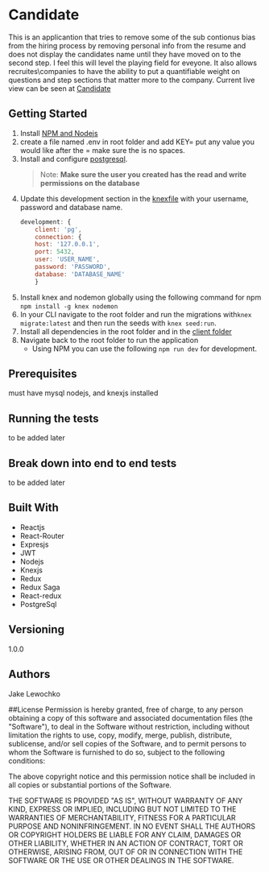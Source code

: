 # **Candidate**
This is an applicantion that tries to remove some of the sub contionus bias from the hiring process by removing personal info from the resume and does not display the candidates name until they have moved on to the second step. I feel this will level the playing field for eveyone. It also allows recruites\companies to have the ability to put a quantifiable weight on questions and step sections that matter more to the company. Current live view can be seen at [Candidate](https://candidate-application.herokuapp.com/)

## Getting Started

1. Install [NPM and Nodejs](https://www.npmjs.com/get-npm) 
2. create a file named .env in root folder and add KEY= put any value you would like after the = make sure the is no spaces.
3. Install and configure [postgresql](https://www.postgresql.org/download). 
    > Note: **Make sure the user you created has the read and write permissions on the database**
4. Update this development section in the [knexfile](./knexfile.js) with your username, password and database name.
    ```js
    development: {
        client: 'pg',
        connection: {
        host: '127.0.0.1',
        port: 5432,
        user: 'USER_NAME',
        password: 'PASSWORD',
        database: 'DATABASE_NAME'
        }
    ```
5. Install knex and nodemon globally using the following command for npm ```npm install -g knex nodemon```
6. In your CLI navigate to the root folder and run the migrations with```knex migrate:latest``` and then run the seeds with ```knex seed:run```. 
7. Install all dependencies in the root folder and in the [client folder](./client)
8. Navigate back to the root folder to run the application
    - Using NPM you can use the following ```npm run dev``` for development.


## Prerequisites
must have mysql nodejs, and knexjs installed

## Running the tests
to be added later

## Break down into end to end tests
to be added later



## Built With
- Reactjs
- React-Router
- Expresjs
- JWT
- Nodejs
- Knexjs
- Redux
- Redux Saga
- React-redux
- PostgreSql

## Versioning
1.0.0

## Authors
Jake Lewochko

##License
Permission is hereby granted, free of charge, to any person obtaining a copy
of this software and associated documentation files (the "Software"), to deal
in the Software without restriction, including without limitation the rights
to use, copy, modify, merge, publish, distribute, sublicense, and/or sell
copies of the Software, and to permit persons to whom the Software is
furnished to do so, subject to the following conditions:

The above copyright notice and this permission notice shall be included in all
copies or substantial portions of the Software.

THE SOFTWARE IS PROVIDED "AS IS", WITHOUT WARRANTY OF ANY KIND, EXPRESS OR
IMPLIED, INCLUDING BUT NOT LIMITED TO THE WARRANTIES OF MERCHANTABILITY,
FITNESS FOR A PARTICULAR PURPOSE AND NONINFRINGEMENT. IN NO EVENT SHALL THE
AUTHORS OR COPYRIGHT HOLDERS BE LIABLE FOR ANY CLAIM, DAMAGES OR OTHER
LIABILITY, WHETHER IN AN ACTION OF CONTRACT, TORT OR OTHERWISE, ARISING FROM,
OUT OF OR IN CONNECTION WITH THE SOFTWARE OR THE USE OR OTHER DEALINGS IN THE
SOFTWARE.
